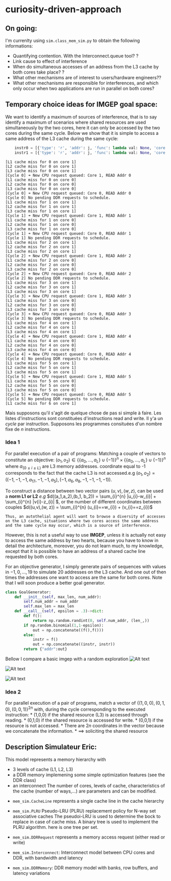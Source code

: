 # curiosity-driven-approach

## On going:
I'm currenlty using `sim.class_mem_sim.py` to obtain the following informations:
* Quantifying contention. With the Interconnect.queue tool? ? 
* Link cause to effect of interference
* When do simultaneous accesses of an address from the L3 cache by both cores take place? ? 
* What other mechanisms are of interest to users/hardware engineers??
* What other mechanisms are responsible for interferences, and which only occur when two applications are run in parallel on both cores?
## Temporary choice ideas for IMGEP goal space: 
We want to identify a maximum of sources of interference, that is to say identify a maximum of scenarios where shared resources are used simultaneously by the two cores, here it can only be accessed by the two cores during the same cycle.
Below we show that it is simple to access a same address of the L3 cache during the same cycle:

```python
    instr0 = [{'type': 'r', 'addr': j, 'func': lambda val: None, 'core': 0} for j in range(20)]
    instr1 = [{'type': 'r', 'addr': j, 'func': lambda val: None, 'core': 1} for j in range(20)]
```
```
[L1 cache miss for 0 on core 1]
[L2 cache miss for 0 on core 1]
[L3 cache miss for 0 on core 1]
[Cycle 0] ➜ New CPU request queued: Core 1, READ Addr 0
[L1 cache miss for 0 on core 0]
[L2 cache miss for 0 on core 0]
[L3 cache miss for 0 on core 0]
[Cycle 0] ➜ New CPU request queued: Core 0, READ Addr 0
[Cycle 0] No pending DDR requests to schedule.
[L1 cache miss for 1 on core 1]
[L2 cache miss for 1 on core 1]
[L3 cache miss for 1 on core 1]
[Cycle 1] ➜ New CPU request queued: Core 1, READ Addr 1
[L1 cache miss for 1 on core 0]
[L2 cache miss for 1 on core 0]
[L3 cache miss for 1 on core 0]
[Cycle 1] ➜ New CPU request queued: Core 0, READ Addr 1
[Cycle 1] No pending DDR requests to schedule.
[L1 cache miss for 2 on core 1]
[L2 cache miss for 2 on core 1]
[L3 cache miss for 2 on core 1]
[Cycle 2] ➜ New CPU request queued: Core 1, READ Addr 2
[L1 cache miss for 2 on core 0]
[L2 cache miss for 2 on core 0]
[L3 cache miss for 2 on core 0]
[Cycle 2] ➜ New CPU request queued: Core 0, READ Addr 2
[Cycle 2] No pending DDR requests to schedule.
[L1 cache miss for 3 on core 1]
[L2 cache miss for 3 on core 1]
[L3 cache miss for 3 on core 1]
[Cycle 3] ➜ New CPU request queued: Core 1, READ Addr 3
[L1 cache miss for 3 on core 0]
[L2 cache miss for 3 on core 0]
[L3 cache miss for 3 on core 0]
[Cycle 3] ➜ New CPU request queued: Core 0, READ Addr 3
[Cycle 3] No pending DDR requests to schedule.
[L1 cache miss for 4 on core 1]
[L2 cache miss for 4 on core 1]
[L3 cache miss for 4 on core 1]
[Cycle 4] ➜ New CPU request queued: Core 1, READ Addr 4
[L1 cache miss for 4 on core 0]
[L2 cache miss for 4 on core 0]
[L3 cache miss for 4 on core 0]
[Cycle 4] ➜ New CPU request queued: Core 0, READ Addr 4
[Cycle 4] No pending DDR requests to schedule.
[L1 cache miss for 5 on core 1]
[L2 cache miss for 5 on core 1]
[L3 cache miss for 5 on core 1]
[Cycle 5] ➜ New CPU request queued: Core 1, READ Addr 5
[L1 cache miss for 5 on core 0]
[L2 cache miss for 5 on core 0]
[L3 cache miss for 5 on core 0]
[Cycle 5] ➜ New CPU request queued: Core 0, READ Addr 5
[Cycle 5] No pending DDR requests to schedule.
[L1 cache miss for 6 on core 1]
```

Mais supposons qu'il s'agit de quelque chose de pas si simple à faire.
Les listes d'instructions sont constituées d'instructions read and write. Il y'a un *cycle* par instruction.
Supposons les programmes consituées d'un nombre fixe de $n$ instructions.
### Idea 1

For parallel execution of a pair of programs: 
Matching a couple of vectors to constitute an objective: $(o_1, o_2) \in\{\{a_{0},...,a_{L}\}\cup\{-1\}\}^{n} \times \{\{a_{0},...,a_{L}\}\cup\{-1\}\}^{n}$  where $a_{\{0\leq i \leq L\}}$ are L3 memory addresses. coordinate equal to -1 corresponds to the fact that the cache L3 is not accessed.e.g $(o_1,o_2) = ((-1, -1, -1, a_{17}, -1, -1, a_{5}),(-1, a_{6}, a_{8}, -1, -1,-1, -1))$.

To construct a distance between two vector pairs $(u,v),(w, z)$, can be used a  **norm L1 or L2** *e.g* $d((a_1,a_2),(b_1, b_2)) = \sum_{i}^{n} |u_{i}-w_{i}| + \sum_{i}^{n} |v{i}-z_{i}| $, or the number of different coordinates between couples $d((u,v),(w, z)) = \sum_{i}^{n} (u_{i}==w_{i}) + (v_{i}==z_{i})$

 	Thus, an autothelial agent will want to browse a diversity of accesses on the L3 cache, situations where two cores access the same address and the same cycle may occur, which is a source of interference.

  However, this is not a useful way to use **IMGEP**, unless it is actually not easy to access the same address by two hearts, because you have to know in detail the architecture, moreover, you do not learn much, to my knowledge, except that it is possible to have an address of a shared cache line requested by both cores.
  
For an objective generator, I simply generate pairs of sequences with values in ${-1,0,...,19}$ to simulate 20 addresses on the L3 cache. And one out of then times the addresses one want to access are the same for both cores. Note that I will soon produce a better goal generator.

```python
class GoalGenerator:
    def __init__(self, max_len, num_addr):
        self.num_addr = num_addr
        self.max_len = max_len
    def __call__(self, epsilon = .3)->dict:
        def f():
            return np.random.randint(0, self.num_addr, (len_,))
        if np.random.binomial(1,1-epsilon):
            out = np.concatenate((f(),f()))
        else:
            instr = f()
            out = np.concatenate((instr, instr))
        return {"addr":out}
```

Bellow I compare a basic imgep with a random exploration
![Alt text](image/figure1.png)

![Alt text](image/figure2.png)

![Alt text](image/figure3.png)

### Idea 2	
For parallel execution of a pair of programs, match a vector of ${\{(1,0,0),(0,1,0), (0,0,1)\}}^{2n}$ with, during the cycle corresponding to the executed instruction:
	* (1,0,0) if the shared resource (L3) is accessed through reading. 
	* (0,1,0) if the shared resource is accessed for write.
	* (0,0,1) if the resource is not accessed.
	* There are $2n$ coordinates in the vector because we concatenate the information.
	* $\implies$ soliciting the shared resource 

## Description Simulateur Eric:
 This model represents a memory hierarchy with
 - 3 levels of cache (L1, L2, L3)
 - a DDR memory implemening some simple optimization features (see the DDR class)
 - an interconnect
 The number of cores, levels of cache, characteristics of the cache (number of ways,...)
 are parameters and can be modified.


* `mem_sim.CacheLine` represents a single cache line in the cache hierarchy

* `mem_sim.PLRU` Pseudo-LRU (PLRU) replacement policy for N-way set associative caches
The pseudoi-LRU is used to determine the bock to replace in case of cache miss.
A binary tree is used to implement the PLRU algorithm. here is one tree per set.

* `mem_sim.DDRRequest` represents a memory access request (either read or write)
* `mem_sim.Interconnect`: Interconnect model between CPU cores and DDR, with bandwidth and latency
* `mem_sim.DDRMemory`:  DDR memory model with banks, row buffers, and latency variations
